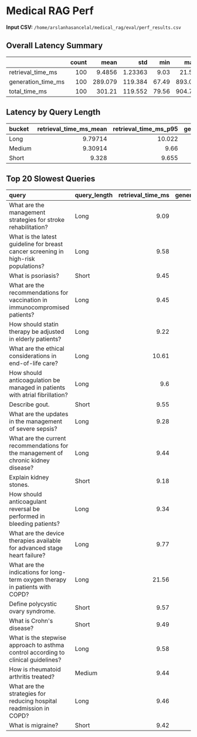 # Medical RAG Perf

**Input CSV:** `/home/arslanhasancelal/medical_rag/eval/perf_results.csv`

## Overall Latency Summary

|                    |   count |     mean |       std |   min |    max |    p50 |      p75 |     p90 |      p95 |      p99 |   p99.9 |
|:-------------------|--------:|---------:|----------:|------:|-------:|-------:|---------:|--------:|---------:|---------:|--------:|
| retrieval_time_ms  |     100 |   9.4856 |   1.23363 |  9.03 |  21.56 |   9.31 |   9.4525 |   9.601 |   9.7415 |  10.7195 |  20.476 |
| generation_time_ms |     100 | 289.079  | 119.384   | 67.49 | 893.02 | 273.48 | 325.358  | 429.022 | 497.788  | 664.191  | 870.137 |
| total_time_ms      |     100 | 301.21   | 119.552   | 79.56 | 904.76 | 285.49 | 337.19   | 440.705 | 511.015  | 676.753  | 881.959 |

## Latency by Query Length

| bucket   |   retrieval_time_ms_mean |   retrieval_time_ms_p95 |   generation_time_ms_mean |   generation_time_ms_p95 |   total_time_ms_mean |   total_time_ms_p95 |
|:---------|-------------------------:|------------------------:|--------------------------:|-------------------------:|---------------------:|--------------------:|
| Long     |                  9.79714 |                  10.022 |                   336.321 |                  569.039 |              348.739 |             581.259 |
| Medium   |                  9.30914 |                   9.66  |                   246.507 |                  350.223 |              258.46  |             362.348 |
| Short    |                  9.328   |                   9.655 |                   283.631 |                  450.306 |              295.635 |             462.285 |

## Top 20 Slowest Queries

| query                                                                              | query_length   |   retrieval_time_ms |   generation_time_ms |   total_time_ms |
|:-----------------------------------------------------------------------------------|:---------------|--------------------:|---------------------:|----------------:|
| What are the management strategies for stroke rehabilitation?                      | Long           |                9.09 |               893.02 |          904.76 |
| What is the latest guideline for breast cancer screening in high-risk populations? | Long           |                9.58 |               661.88 |          674.45 |
| What is psoriasis?                                                                 | Short          |                9.45 |               553.51 |          565.62 |
| What are the recommendations for vaccination in immunocompromised patients?        | Long           |                9.45 |               529.25 |          541.32 |
| How should statin therapy be adjusted in elderly patients?                         | Long           |                9.22 |               507.44 |          519.28 |
| What are the ethical considerations in end-of-life care?                           | Long           |               10.61 |               497.28 |          510.58 |
| How should anticoagulation be managed in patients with atrial fibrillation?        | Long           |                9.6  |               493.83 |          505.87 |
| Describe gout.                                                                     | Short          |                9.55 |               468.27 |          480.51 |
| What are the updates in the management of severe sepsis?                           | Long           |                9.28 |               437.63 |          449.55 |
| What are the current recommendations for the management of chronic kidney disease? | Long           |                9.44 |               435.07 |          446.96 |
| Explain kidney stones.                                                             | Short          |                9.18 |               428.35 |          440.01 |
| How should anticoagulant reversal be performed in bleeding patients?               | Long           |                9.34 |               421.58 |          433.47 |
| What are the device therapies available for advanced stage heart failure?          | Long           |                9.77 |               408.19 |          420.55 |
| What are the indications for long-term oxygen therapy in patients with COPD?       | Long           |               21.56 |               394.84 |          419.24 |
| Define polycystic ovary syndrome.                                                  | Short          |                9.57 |               394.54 |          406.65 |
| What is Crohn's disease?                                                           | Short          |                9.49 |               392.73 |          404.78 |
| What is the stepwise approach to asthma control according to clinical guidelines?  | Long           |                9.58 |               392.35 |          404.54 |
| How is rheumatoid arthritis treated?                                               | Medium         |                9.44 |               390.87 |          402.94 |
| What are the strategies for reducing hospital readmission in COPD?                 | Long           |                9.46 |               379.95 |          392.07 |
| What is migraine?                                                                  | Short          |                9.42 |               365.14 |          377.43 |

